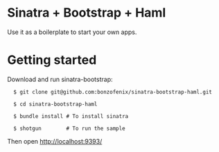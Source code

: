 Sinatra + Bootstrap + Haml
====

Use it as a boilerplate to start your own apps.

Getting started
===

Download and run sinatra-bootstrap:

```
  $ git clone git@github.com:bonzofenix/sinatra-bootstrap-haml.git

  $ cd sinatra-bootstrap-haml

  $ bundle install # To install sinatra

  $ shotgun        # To run the sample
```

Then open [http://localhost:9393/](http://localhost:9393/)

